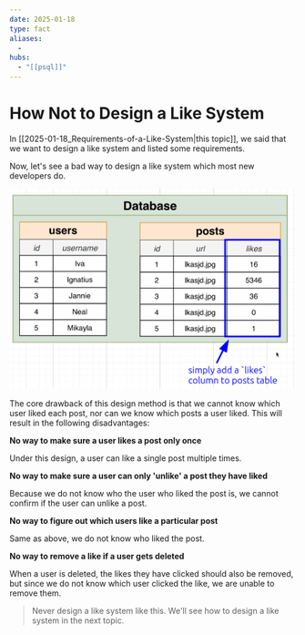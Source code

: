 ```yaml
---
date: 2025-01-18
type: fact
aliases:
  -
hubs:
  - "[[psql]]"
---
```


# How Not to Design a Like System

In [[2025-01-18_Requirements-of-a-Like-System|this topic]], we said that we want to design a like system and listed some requirements.

Now, let's see a bad way to design a like system which most new developers do.

![bad-practice-to-like.png](../assets/imgs/bad-practice-to-like.png)

The core drawback of this design method is that we cannot know which user liked each post, nor can we know which posts a user liked. This will result in the following disadvantages:


**No way to make sure a user likes a post only once**

Under this design, a user can like a single post multiple times.


**No way to make sure a user can only 'unlike' a post they have liked**

Because we do not know who the user who liked the post is, we cannot confirm if the user can unlike a post.


**No way to figure out which users like a particular post**

Same as above, we do not know who liked the post.


**No way to remove a like if a user gets deleted**

When a user is deleted, the likes they have clicked should also be removed, but since we do not know which user clicked the like, we are unable to remove them.


> Never design a like system like this. We'll see how to design a like system in the next topic.
